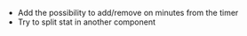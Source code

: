 - Add the possibility to add/remove on minutes from the timer
- Try to split stat in another component